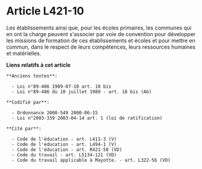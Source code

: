 # Article L421-10

Les établissements ainsi que, pour les écoles primaires, les communes qui en ont la charge peuvent s'associer par voie de
convention pour développer les missions de formation de ces établissements et écoles et pour mettre en commun, dans le
respect de leurs compétences, leurs ressources humaines et matérielles.

**Liens relatifs à cet article**

	**Anciens textes**:

	  - Loi n°89-486 1989-07-10 art. 18 bis
	  - Loi n°89-486 du 10 juillet 1989 - art. 18 bis (Ab)

	**Codifié par**:

	  - Ordonnance 2000-549 2000-06-15
	  - Loi n°2003-339 2003-04-14 art. 1 (loi de ratification)

	**Cité par**:

	  - Code de l'éducation - art. L411-3 (V)
	  - Code de l'éducation - art. L494-1 (V)
	  - Code de l'éducation - art. R421-58 (VD)
	  - Code du travail - art. L5134-121 (VD)
	  - Code du travail applicable à Mayotte. - art. L322-56 (VD)
